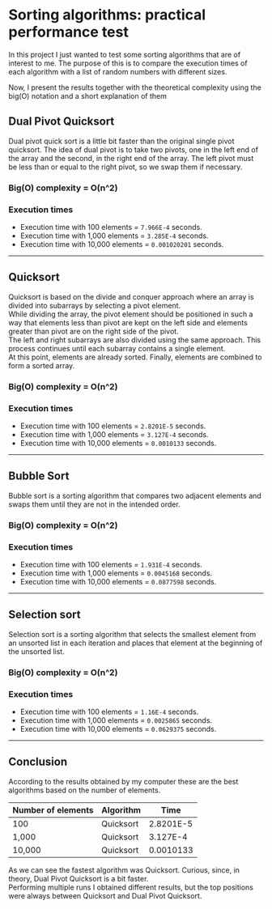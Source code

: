 # Sorting algorithms: practical performance test

In this project I just wanted to test some sorting algorithms that are of interest to me.
The purpose of this is to compare the execution times of each algorithm with a list of random numbers with different sizes.

Now, I present the results together with the theoretical complexity using the  big(O) notation and a short explanation of them
## Dual Pivot Quicksort
Dual pivot quick sort is a little bit faster than the original single pivot quicksort. The idea of dual pivot  is to take two pivots, one in the left end of the array and the second, in the right end of the array. The left pivot must be less than or equal to the right pivot, so we swap them if necessary.
### Big(O) complexity = O(n^2)
### Execution times
- Execution time with 100 elements = `7.966E-4` seconds.
- Execution time with 1,000 elements = `3.285E-4` seconds.
- Execution time with 10,000 elements = `0.001020201` seconds.
---
## Quicksort
Quicksort is based on the divide and conquer approach where an array is divided into subarrays by selecting a pivot element.  
While dividing the array, the pivot element should be positioned in such a way that elements less than pivot are kept on the left side and elements greater than pivot are on the right side of the pivot.  
The left and right subarrays are also divided using the same approach. This process continues until each subarray contains a single element.  
At this point, elements are already sorted. Finally, elements are combined to form a sorted array.
### Big(O) complexity = O(n^2)
### Execution times
- Execution time with 100 elements = `2.8201E-5` seconds.
- Execution time with 1,000 elements = `3.127E-4` seconds.
- Execution time with 10,000 elements = `0.0010133` seconds.
---
 ## Bubble Sort
Bubble sort is a sorting algorithm that compares two adjacent elements and swaps them until they are not in the intended order.  
### Big(O) complexity = O(n^2)
### Execution times
- Execution time with 100 elements = `1.931E-4` seconds.
- Execution time with 1,000 elements = `0.0045168` seconds.
- Execution time with 10,000 elements = `0.0877598` seconds.
---
## Selection sort
Selection sort is a sorting algorithm that selects the smallest element from an unsorted list in each iteration and places that element at the beginning of the unsorted list.
### Big(O) complexity = O(n^2)
### Execution times
- Execution time with 100 elements = `1.16E-4` seconds.
- Execution time with 1,000 elements = `0.0025865` seconds.
- Execution time with 10,000 elements = `0.0629375` seconds.
---
## Conclusion
According to the results obtained by my computer these are the best algorithms based on the number of elements.  

| Number of elements | Algorithm | Time |
|--------------------|-----------|------|
| 100                | Quicksort |  2.8201E-5    |
| 1,000              | Quicksort |3.127E-4     |
| 10,000             | Quicksort |    0.0010133  |  

As we can see the fastest algorithm was Quicksort. Curious, since, in theory, Dual Pivot Quicksort is a bit faster.  
Performing multiple runs I obtained different results, but the top positions were always between Quicksort and Dual Pivot Quicksort.
